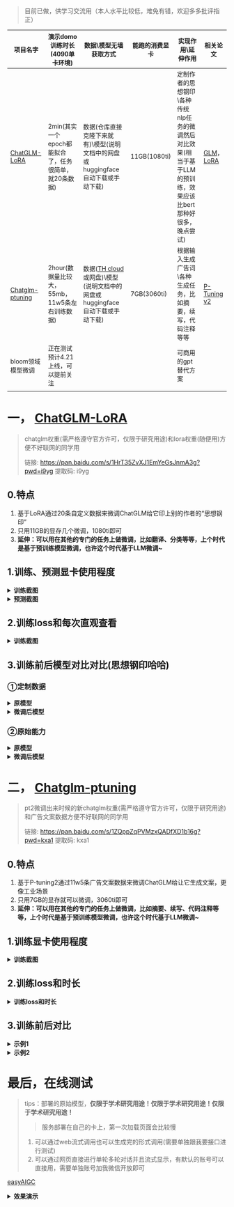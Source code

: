 
> 目前已做，供学习交流用（本人水平比较低，难免有错，欢迎多多批评指正）

| 项目名字                           | 演示domo训练时长(4090单卡环境)                        | 数据\模型无墙获取方式                                        | 能跑的消费显卡 | 实现作用\延伸作用                                            | 相关论文                                                     |
| ---------------------------------- | ----------------------------------------------------- | ------------------------------------------------------------ | -------------- | ------------------------------------------------------------ | ------------------------------------------------------------ |
| [ChatGLM-LoRA](ChatGLM-LoRA)       | 2min(其实一个epoch都能拟合了，任务很简单，就20条数据) | 数据(仓库直接克隆下来就有)\模型(说明文档中的网盘或huggingface自动下载或手动下载) | 11GB(1080ti)   | 定制作者的思想钢印\各种传统nlp任务的微调然后对比效果(相当于基于LLM的预训练，效果应该比bert那种好很多，晚点尝试) | [GLM](https://arxiv.org/abs/2103.10360)，[LoRA](https://arxiv.org/abs/2106.09685) |
| [Chatglm-ptuning](Chatglm-ptuning) | 2hour(数据量比较大，55mb，11w5条左右训练数据)         | 数据([TH cloud](https://cloud.tsinghua.edu.cn/f/b3f119a008264b1cabd1/?dl=1)或网盘)\模型(说明文档中的网盘或huggingface自动下载或手动下载) | 7GB(3060ti)    | 根据输入生成广告词\各种生成任务，比如摘要，续写，代码注释等等 | [P-Tuning v2](https://arxiv.org/abs/2110.07602)              |
| bloom领域模型微调                  | 正在测试预计4.21上线，可以提前关注                    |                                                              |                | 可商用的gpt替代方案                                          |                                                              |
|                                    |                                                       |                                                              |                |                                                              |                                                              |



# 一， [ChatGLM-LoRA](ChatGLM-LoRA) 

> chatglm权重(需严格遵守官方许可，仅限于研究用途)和lora权重(随便用)方便不好联网的同学用
>
> 链接: https://pan.baidu.com/s/1HrT35ZvXJ1EmYeGsJnmA3g?pwd=i9yg 提取码: i9yg 
> 

## 0.特点

1. 基于LoRA通过20条自定义数据来微调ChatGLM给它印上别的作者的“思想钢印”
2. 只用11GB的显存几个微调，1080ti即可
3. **延伸：可以用在其他的专门的任务上做微调，比如翻译、分类等等，上个时代是基于预训练模型微调，也许这个时代基于LLM微调~**

## 1.训练、预测显卡使用程度

<details><summary><b>训练截图</b></summary>

![训练截图](./PIC/chatglmlora-训练截图.png)

</details>

<details><summary><b>预测截图</b></summary>

![预测截图](./PIC/chatglmlora-预测截图.png)

</details>

## 2.训练loss和每次直观查看

<details><summary><b>训练截图</b></summary>

![训练loss和每次直观查看](./PIC/chatglmlora-训练loss和每次直观查看.png)

</details>

## 3.训练前后模型对比对比(思想钢印哈哈)
### ①定制数据
<details><summary><b>原模型</b></summary>

![原模型作者](./PIC/chatglmlora-原模型作者.png) 

</details>

<details><summary><b>微调后模型</b></summary>

![微调模型作者](./PIC/chatglmlora-微调模型作者.png)

</details>

### ②原始能力

<details><summary><b>原模型</b></summary>

![原模型回答](./PIC/chatglmlora-原模型回答.png)

</details>

<details><summary><b>微调后模型</b></summary>

![微调模型回答](./PIC/chatglmlora-微调模型回答.png)

</details>

# 二， [Chatglm-ptuning](Chatglm-ptuning) 

> pt2微调出来时候的新chatglm权重(需严格遵守官方许可，仅限于研究用途)和广告文案数据方便不好联网的同学用
>
> 链接: https://pan.baidu.com/s/1ZQppZqPVMzxQADfXD1b16g?pwd=kxa1 提取码: kxa1 

## 0.特点

1. 基于P-tuning2通过11w5条广告文案数据来微调ChatGLM给让它生成文案，更像工业场景
2. 只用7GB的显存就可以微调，3060ti即可
3. **延伸：可以用在其他的专门的任务上做微调，比如摘要、续写、代码注释等等，上个时代是基于预训练模型微调，也许这个时代基于LLM微调~**

## 1.训练显卡使用程度

<details><summary><b>训练截图</b></summary>

![chatglmpt2-训练截图](./PIC/chatglmpt2-训练截图.png)

</details>

## 2.训练loss和时长

<details><summary><b>训练loss和时长</b></summary>

![chatglmpt2-训练loss和时长](./PIC/chatglmpt2-训练loss和时长.png)

</details>

## 3.训练前后对比

<details><summary><b>示例1</b></summary>

```
Input: 类型#上衣*材质#牛仔布*颜色#白色*风格#简约*图案#刺绣*衣样式#外套*衣款式#破洞
Label: 简约而不简单的牛仔外套,白色的衣身十分百搭。衣身多处有做旧破洞设计,打破单调乏味,增加一丝造型看点。衣身后背处有趣味刺绣装饰,丰富层次感,彰显别样时尚。
Output[微调前]: 这件上衣的材质是牛仔布,颜色是白色,风格是简约,图案是刺绣,衣样式是外套,衣款式是破洞。
Output[微调后]: 这是一款简约的牛仔外套,破洞设计,将牛仔布破洞,带来一种随意与个性。破洞的牛仔外套,展现出时尚气息,带来一种休闲感。同时,刺绣图案,让整件外套更加立体。
```

</details>

<details><summary><b>示例2</b></summary>

```
Input: 类型#裙*版型#显瘦*风格#文艺*风格#简约*图案#印花*图案#撞色*裙下摆#压褶*裙长#连衣裙*裙领型#圆领

Label: 文艺个性的印花连衣裙,藏青色底蕴,低调又大气,撞色太阳花分布整个裙身,绚丽而美好,带来时尚减龄的气质。基础款的舒适圆领,简约不失大方,勾勒精致脸庞。领后是一粒包布扣固定,穿脱十分方便。前片立体的打褶设计,搭配后片压褶的做工,增添层次和空间感,显瘦又有型。

Output[微调前]: 类型#裙版型#显瘦风格#文艺风格#简约图案#印花图案#撞色裙下摆#压褶裙长#连衣裙裙领型#圆领 1. 连衣裙:简约风格,裙长为膝盖以上,裙领型为圆领。2. 裙下摆:压褶设计,使裙摆呈现出流畅的褶皱效果。3. 裙领型:裙领型为圆领,使穿上连衣裙后更加有型。4. 版型:采用显瘦设计,让连衣裙看起来更加苗条。5. 风格:文艺风格,让连衣裙更加有内涵和品味。6. 图案:印花设计,在连衣裙上印有独特的图案。7. 撞色:采用撞色设计,让连衣裙在色彩上更加鲜明、富有层次感。

Output[微调后]: 这是一款文艺范的连衣裙,以印花为元素,采用简约的印花,既能够突出文艺气质,又能够展现简约风。在印花的同时又有领子和裙摆的压褶设计,更加凸显文艺气质。简约而不会过于单调,搭配出街,穿着十分舒适。
```

</details>



# 最后，在线测试

> tips：部署的原始模型，**仅限于学术研究用途！仅限于学术研究用途！仅限于学术研究用途！**
>
> > 服务部署在自己的卡上，第一次加载页面会比较慢
>
> 1. 可以通过web流式调用也可以生成完的形式调用(需要单独跟我要接口进行测试)
> 2. 可以通过网页直接进行单轮多轮对话并且流式显示，有默认的账号可以直接用，需要单独账号加我微信开放即可

[easyAIGC](http://1.117.53.247:8504/)

<details><summary><b>效果演示</b></summary>


![easyAIGC](./PIC/easyAIGC.gif)

</details>